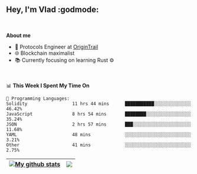 ## Hey, I'm Vlad :godmode:

<br/>

**About me**
- 💼 Protocols Engineer at [OriginTrail](https://github.com/OriginTrail)
- 🌐 Blockchain maximalist
- 📚 Currently focusing on learning Rust :gear:

<br/>

<!--START_SECTION:waka-->
📊 **This Week I Spent My Time On** 

```text
💬 Programming Languages: 
Solidity                 11 hrs 44 mins      ███████████░░░░░░░░░░░░░░   46.42% 
JavaScript               8 hrs 54 mins       ████████░░░░░░░░░░░░░░░░░   35.24% 
JSON                     2 hrs 57 mins       ███░░░░░░░░░░░░░░░░░░░░░░   11.68% 
YAML                     48 mins             ░░░░░░░░░░░░░░░░░░░░░░░░░   3.21% 
Other                    41 mins             ░░░░░░░░░░░░░░░░░░░░░░░░░   2.75%

```


<!--END_SECTION:waka-->


| <a href="https://github.com/anuraghazra/github-readme-stats"><img align="center" src="https://github-readme-stats.vercel.app/api?username=u-hubar&show_icons=true&include_all_commits=true&theme=dark&hide_border=true" alt="My github stats" /></a> | <a href="https://github.com/anuraghazra/github-readme-stats"><img align="center" src="https://github-readme-stats.vercel.app/api/top-langs/?username=u-hubar&layout=compact&theme=dark&hide_border=true" /></a> |
| ------------- | ------------- |
